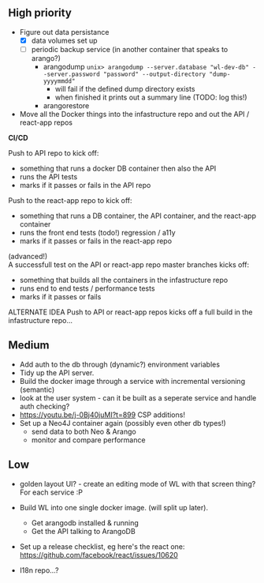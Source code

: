 ## High priority

* Figure out data persistance
  * [x] data volumes set up
  * [ ] periodic backup service (in another container that speaks to arango?)
    * arangodump `unix> arangodump --server.database "wl-dev-db" --server.password "password" --output-directory "dump-yyyymmdd"`
      * will fail if the defined dump directory exists
      * when finished it prints out a summary line (TODO: log this!)
    * arangorestore
* Move all the Docker things into the infastructure repo and out the API / react-app repos

**CI/CD**

Push to API repo to kick off:  
 - something that runs a docker DB container then also the API
 - runs the API tests
 - marks if it passes or fails in the API repo

Push to the react-app repo to kick off:
 - something that runs a DB container, the API container, and the react-app container
 - runs the front end tests (todo!) regression / a11y
 - marks if it passes or fails in the react-app repo

(advanced!)  
A successfull test on the API or react-app repo master branches kicks off:
 - something that builds all the containers in the infastructure repo
 - runs end to end tests / performance tests
 - marks if it passes or fails
 
ALTERNATE IDEA
Push to API or react-app repos kicks off a full build in the infastructure repo...

## Medium

* Add auth to the db through (dynamic?) environment variables
* Tidy up the API server.
* Build the docker image through a service with incremental versioning (semantic)
* look at the user system - can it be built as a seperate service and handle auth checking?
* https://youtu.be/j-0Bj40juMI?t=899 CSP additions!
* Set up a Neo4J container again (possibly even other db types!)
  * send data to both Neo & Arango
  * monitor and compare performance

## Low

* golden layout UI? - create an editing mode of WL with that screen thing? For each service :P
* Build WL into one single docker image. (will split up later).

  * Get arangodb installed & running
  * Get the API talking to ArangoDB
  
* Set up a release checklist, eg here's the react one: https://github.com/facebook/react/issues/10620
* I18n repo...?
